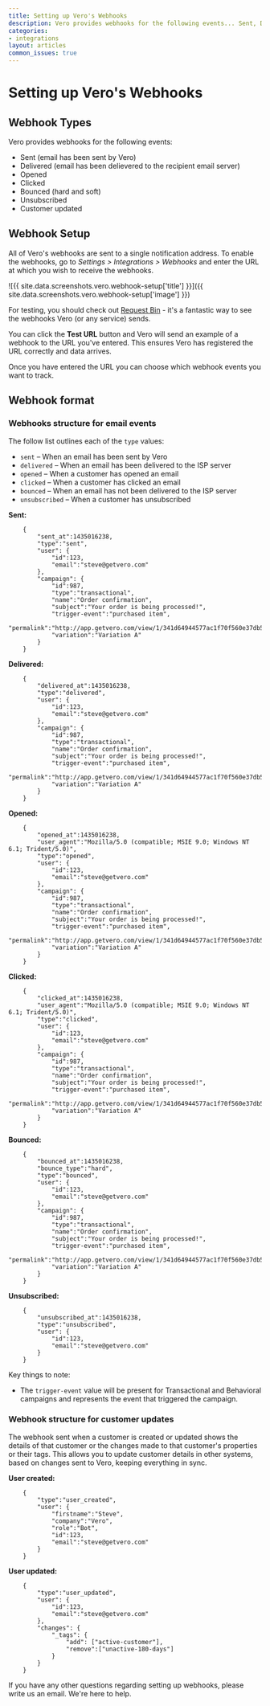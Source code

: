 ```yaml
---
title: Setting up Vero's Webhooks
description: Vero provides webhooks for the following events... Sent, Delivered, Opened, Clicked, Bounced, Unsubscribed and Customer updated.
categories:
- integrations
layout: articles
common_issues: true
---
```


# Setting up Vero's Webhooks

## Webhook Types

Vero provides webhooks for the following events:

- Sent (email has been sent by Vero)
- Delivered (email has been delievered to the recipient email server)
- Opened
- Clicked
- Bounced (hard and soft)
- Unsubscribed
- Customer updated

## Webhook Setup

All of Vero's webhooks are sent to a single notification address. To enable the webhooks, go to *Settings > Integrations > Webhooks* and enter the URL at which you wish to receive the webhooks.

![{{ site.data.screenshots.vero.webhook-setup['title'] }}]({{ site.data.screenshots.vero.webhook-setup['image'] }})

For testing, you should check out [Request Bin](https://requestbin.com/) - it's a fantastic way to see the webhooks Vero (or any service) sends.

You can click the **Test URL** button and Vero will send an example of a webhook to the URL you've entered. This ensures Vero has registered the URL correctly and data arrives.

Once you have entered the URL you can choose which webhook events you want to track.

## Webhook format

### Webhooks structure for email events

The follow list outlines each of the `type` values:

- `sent` – When an email has been sent by Vero
- `delivered` – When an email has been delivered to the ISP server
- `opened` – When a customer has opened an email
- `clicked` – When a customer has clicked an email
- `bounced` – When an email has not been delivered to the ISP server
- `unsubscribed` – When a customer has unsubscribed

**Sent:**

        {
            "sent_at":1435016238,
            "type":"sent",
            "user": {
                "id":123,
                "email":"steve@getvero.com"
            },
            "campaign": {
                "id":987,
                "type":"transactional",
                "name":"Order confirmation",
                "subject":"Your order is being processed!",
                "trigger-event":"purchased item",
                "permalink":"http://app.getvero.com/view/1/341d64944577ac1f70f560e37db54a25",
                "variation":"Variation A"
            }
        }

**Delivered:**

        {
            "delivered_at":1435016238,
            "type":"delivered",
            "user": {
                "id":123,
                "email":"steve@getvero.com"
            },
            "campaign": {
                "id":987,
                "type":"transactional",
                "name":"Order confirmation",
                "subject":"Your order is being processed!",
                "trigger-event":"purchased item",
                "permalink":"http://app.getvero.com/view/1/341d64944577ac1f70f560e37db54a25",
                "variation":"Variation A"
            }
        }

**Opened:**

        {
            "opened_at":1435016238,
            "user_agent":"Mozilla/5.0 (compatible; MSIE 9.0; Windows NT 6.1; Trident/5.0)",
            "type":"opened",
            "user": {
                "id":123,
                "email":"steve@getvero.com"
            },
            "campaign": {
                "id":987,
                "type":"transactional",
                "name":"Order confirmation",
                "subject":"Your order is being processed!",
                "trigger-event":"purchased item",
                "permalink":"http://app.getvero.com/view/1/341d64944577ac1f70f560e37db54a25",
                "variation":"Variation A"
            }
        }

**Clicked:**

        {
            "clicked_at":1435016238,
            "user_agent":"Mozilla/5.0 (compatible; MSIE 9.0; Windows NT 6.1; Trident/5.0)",
            "type":"clicked",
            "user": {
                "id":123,
                "email":"steve@getvero.com"
            },
            "campaign": {
                "id":987,
                "type":"transactional",
                "name":"Order confirmation",
                "subject":"Your order is being processed!",
                "trigger-event":"purchased item",
                "permalink":"http://app.getvero.com/view/1/341d64944577ac1f70f560e37db54a25",
                "variation":"Variation A"
            }
        }

**Bounced:**

        {
            "bounced_at":1435016238,
            "bounce_type":"hard",
            "type":"bounced",
            "user": {
                "id":123,
                "email":"steve@getvero.com"
            },
            "campaign": {
                "id":987,
                "type":"transactional",
                "name":"Order confirmation",
                "subject":"Your order is being processed!",
                "trigger-event":"purchased item",
                "permalink":"http://app.getvero.com/view/1/341d64944577ac1f70f560e37db54a25",
                "variation":"Variation A"
            }
        }

**Unsubscribed:**

        {
            "unsubscribed_at":1435016238,
            "type":"unsubscribed",
            "user": {
                "id":123,
                "email":"steve@getvero.com"
            }
        }

Key things to note:

- The `trigger-event` value will be present for Transactional and Behavioral campaigns and represents the event that triggered the campaign.

### Webhook structure for customer updates

The webhook sent when a customer is created or updated shows the details of that customer or the changes made to that customer's properties or their tags. This allows you to update customer details in other systems, based on changes sent to Vero, keeping everything in sync.

**User created:**

        {
            "type":"user_created",
            "user": {
                "firstname":"Steve",
                "company":"Vero",
                "role":"Bot",
                "id":123,
                "email":"steve@getvero.com"
            }
        }

**User updated:**

        {
            "type":"user_updated",
            "user": {
                "id":123,
                "email":"steve@getvero.com"
            },
            "changes": {
                "_tags": {
                    "add": ["active-customer"],
                    "remove":["unactive-180-days"]
                }
            }
        }

If you have any other questions regarding setting up webhooks, please write us an email. We're here to help.
